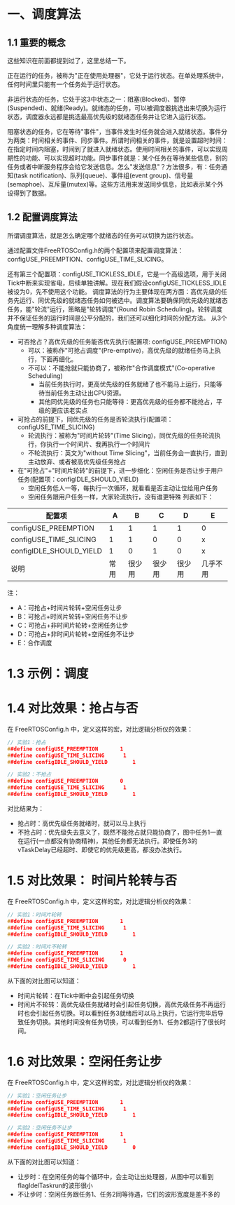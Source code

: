 # 一、调度算法

## 1.1 重要的概念

这些知识在前面都提到过了，这里总结一下。

正在运行的任务，被称为"正在使用处理器"，它处于运行状态。在单处理系统中，任何时间里只能有一个任务处于运行状态。

非运行状态的任务，它处于这3中状态之一：阻塞(Blocked)、暂停(Suspended)、就绪(Ready)。就绪态的任务，可以被调度器挑选出来切换为运行状态，调度器永远都是挑选最高优先级的就绪态任务并让它进入运行状态。

阻塞状态的任务，它在等待"事件"，当事件发生时任务就会进入就绪状态。事件分为两类：时间相关的事件、同步事件。所谓时间相关的事件，就是设置超时时间：在指定时间内阻塞，时间到了就进入就绪状态。使用时间相关的事件，可以实现周期性的功能、可以实现超时功能。同步事件就是：某个任务在等待某些信息，别的任务或者中断服务程序会给它发送信息。怎么"发送信息"？方法很多，有：任务通知(task notification)、队列(queue)、事件组(event group)、信号量(semaphoe)、互斥量(mutex)等。这些方法用来发送同步信息，比如表示某个外设得到了数据。

## 1.2 配置调度算法

所谓调度算法，就是怎么确定哪个就绪态的任务可以切换为运行状态。

通过配置文件FreeRTOSConfig.h的两个配置项来配置调度算法：configUSE_PREEMPTION、configUSE_TIME_SLICING。

还有第三个配置项：configUSE_TICKLESS_IDLE，它是一个高级选项，用于关闭Tick中断来实现省电，后续单独讲解。现在我们假设configUSE_TICKLESS_IDLE被设为0，先不使用这个功能。 调度算法的行为主要体现在两方面：高优先级的任务先运行、同优先级的就绪态任务如何被选中。调度算法要确保同优先级的就绪态任务，能"轮流"运行，策略是"轮转调度"(Round Robin Scheduling)。轮转调度并不保证任务的运行时间是公平分配的，我们还可以细化时间的分配方法。 从3个角度统一理解多种调度算法：


* 可否抢占？高优先级的任务能否优先执行(配置项: configUSE_PREEMPTION)
    * 可以：被称作"可抢占调度"(Pre-emptive)，高优先级的就绪任务马上执行，下面再细化。
    * 不可以：不能抢就只能协商了，被称作"合作调度模式"(Co-operative Scheduling)
        * 当前任务执行时，更高优先级的任务就绪了也不能马上运行，只能等待当前任务主动让出CPU资源。   
        * 其他同优先级的任务也只能等待：更高优先级的任务都不能抢占，平级的更应该老实点
* 可抢占的前提下，同优先级的任务是否轮流执行(配置项：configUSE_TIME_SLICING)
    * 轮流执行：被称为"时间片轮转"(Time Slicing)，同优先级的任务轮流执行，你执行一个时间片、我再执行一个时间片
    * 不轮流执行：英文为"without Time Slicing"，当前任务会一直执行，直到主动放弃、或者被高优先级任务抢占
* 在"可抢占"+"时间片轮转"的前提下，进一步细化：空闲任务是否让步于用户任务(配置项：configIDLE_SHOULD_YIELD)
    * 空闲任务低人一等，每执行一次循环，就看看是否主动让位给用户任务
    * 空闲任务跟用户任务一样，大家轮流执行，没有谁更特殊 列表如下：

|    配置项|	A|	B|	C|	D|	E|
|--------|------|------|-----|-----|------|
|configUSE_PREEMPTION|	1|	1|	1|	1|	0|
|configUSE_TIME_SLICING|	1|	1|	0|	0|	x|
|configIDLE_SHOULD_YIELD|	1|	0|	1|	0|	x|
|说明|	常用|	很少用|	很少用|	很少用|	几乎不用|

注：

* A：可抢占+时间片轮转+空闲任务让步
* B：可抢占+时间片轮转+空闲任务不让步
* C：可抢占+非时间片轮转+空闲任务让步
* D：可抢占+非时间片轮转+空闲任务不让步
* E：合作调度

# 1.3 示例：调度

# 1.4 对比效果：抢占与否

在 FreeRTOSConfig.h 中，定义这样的宏，对比逻辑分析仪的效果：

```c
// 实验1：抢占
##define configUSE_PREEMPTION		1
##define configUSE_TIME_SLICING      1
##define configIDLE_SHOULD_YIELD		1

// 实验2：不抢占
##define configUSE_PREEMPTION		0
##define configUSE_TIME_SLICING      1
##define configIDLE_SHOULD_YIELD		1
```

对比结果为：

* 抢占时：高优先级任务就绪时，就可以马上执行
* 不抢占时：优先级失去意义了，既然不能抢占就只能协商了，图中任务1一直在运行(一点都没有协商精神)，其他任务都无法执行。即使任务3的vTaskDelay已经超时、即使它的优先级更高，都没办法执行。

# 1.5 对比效果： 时间片轮转与否

在 FreeRTOSConfig.h 中，定义这样的宏，对比逻辑分析仪的效果：

```c
// 实验1：时间片轮转
##define configUSE_PREEMPTION		1
##define configUSE_TIME_SLICING      1
##define configIDLE_SHOULD_YIELD		1

// 实验2：时间片不轮转
##define configUSE_PREEMPTION		1
##define configUSE_TIME_SLICING      0
##define configIDLE_SHOULD_YIELD		1
```


从下面的对比图可以知道：

* 时间片轮转：在Tick中断中会引起任务切换
* 时间片不轮转：高优先级任务就绪时会引起任务切换，高优先级任务不再运行时也会引起任务切换。可以看到任务3就绪后可以马上执行，它运行完毕后导致任务切换。其他时间没有任务切换，可以看到任务1、任务2都运行了很长时间。

# 1.6 对比效果：空闲任务让步

在 FreeRTOSConfig.h 中，定义这样的宏，对比逻辑分析仪的效果：

```c
// 实验1：空闲任务让步
##define configUSE_PREEMPTION		1
##define configUSE_TIME_SLICING      1
##define configIDLE_SHOULD_YIELD		1

// 实验2：空闲任务不让步
##define configUSE_PREEMPTION		1
##define configUSE_TIME_SLICING      1
##define configIDLE_SHOULD_YIELD		0
```

从下面的对比图可以知道：

* 让步时：在空闲任务的每个循环中，会主动让出处理器，从图中可以看到flagIdelTaskrun的波形很小
* 不让步时：空闲任务跟任务1、任务2同等待遇，它们的波形宽度是差不多的